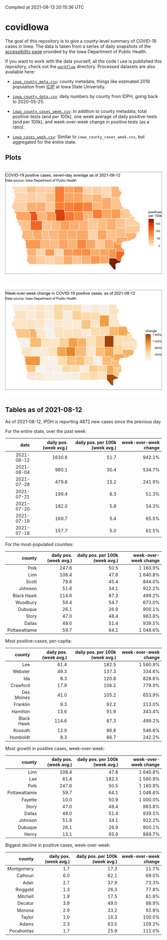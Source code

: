 Compiled at 2021-08-13 20:15:36 UTC

<!-- README.md is generated from README.Rmd. Please edit that file -->

# covidIowa

<!-- badges: start -->

<!-- badges: end -->

The goal of this repository is to give a county-level summary of
COVID-19 cases in Iowa. The data is taken from a series of daily
snapshots of the [accessibility
page](https://coronavirus.iowa.gov/pages/access) provided by the Iowa
Department of Public Health.

If you want to work with the data yourself, all the code I use is
published this repository, check out the [`workflow`](workflow)
directory. Processed datasets are also available here:

  - [`iowa_county_meta.csv`](https://raw.githubusercontent.com/ijlyttle/covidIowa/master/workflow/data/99-publish/iowa_county_meta.csv):
    county metadata, things like estimated 2019 population from
    [ICIP](https://www.icip.iastate.edu/tables/population/counties-estimates)
    at Iowa State University.

  - [`iowa_county_data.csv`](https://raw.githubusercontent.com/ijlyttle/covidIowa/master/workflow/data/99-publish/iowa_county_data.csv):
    daily numbers by county from IDPH, going back to 2020-05-25.

  - [`iowa_county_cases_week.csv`](https://raw.githubusercontent.com/ijlyttle/covidIowa/master/workflow/data/99-publish/iowa_county_data.csv):
    In addition to county metadata, total positive-tests (and per 100k),
    one week average of daily positive-tests (and per 100k), and
    week-over-week change in positive tests (as a ratio).

  - [`iowa_cases_week.csv`](https://raw.githubusercontent.com/ijlyttle/covidIowa/master/workflow/data/99-publish/iowa_cases_week.csv):
    Similar to `iowa_county_cases_week.csv`, but aggregated for the
    entire state.

## Plots

![](workflow/data/99-publish/iowa_cases.png)

![](workflow/data/99-publish/iowa_change.png)

## Tables as of 2021-08-12

As of 2021-08-12, IPDH is reporting 4872 new cases since the previous
day.

For the entire state, over the past week:

|       date | daily pos. (week avg.) | daily pos. per 100k (week avg.) | week-over-week change |
| ---------: | ---------------------: | ------------------------------: | --------------------: |
| 2021-08-12 |                 1630.6 |                            51.7 |                942.1% |
| 2021-08-04 |                  960.1 |                            30.4 |                534.7% |
| 2021-07-28 |                  479.6 |                            15.2 |                241.9% |
| 2021-07-21 |                  199.4 |                             6.3 |                 51.3% |
| 2021-07-20 |                  182.0 |                             5.8 |                 54.3% |
| 2021-07-19 |                  169.7 |                             5.4 |                 65.5% |
| 2021-07-18 |                  157.7 |                             5.0 |                 61.5% |

For the most-populated counties:

|        county | daily pos. (week avg.) | daily pos. per 100k (week avg.) | week-over-week change |
| ------------: | ---------------------: | ------------------------------: | --------------------: |
|          Polk |                  247.6 |                            50.5 |              1 160.9% |
|          Linn |                  108.4 |                            47.8 |              1 640.8% |
|         Scott |                   78.6 |                            45.4 |                844.0% |
|       Johnson |                   51.6 |                            34.1 |                922.2% |
|    Black Hawk |                  114.6 |                            87.3 |                499.2% |
|      Woodbury |                   56.4 |                            54.7 |                673.0% |
|       Dubuque |                   26.1 |                            26.9 |                900.1% |
|         Story |                   47.0 |                            48.4 |                983.8% |
|        Dallas |                   48.0 |                            51.4 |                939.5% |
| Pottawattamie |                   59.7 |                            64.1 |              1 048.6% |

Most positive-cases, per-capita:

|     county | daily pos. (week avg.) | daily pos. per 100k (week avg.) | week-over-week change |
| ---------: | ---------------------: | ------------------------------: | --------------------: |
|        Lee |                   61.4 |                           182.5 |              1 580.9% |
|    Webster |                   49.3 |                           137.3 |                334.6% |
|        Ida |                    8.3 |                           120.8 |                828.6% |
|   Crawford |                   17.9 |                           106.2 |                779.9% |
| Des Moines |                   41.0 |                           105.2 |                653.9% |
|   Franklin |                    9.3 |                            92.2 |                213.0% |
|   Hamilton |                   13.6 |                            91.9 |                343.4% |
| Black Hawk |                  114.6 |                            87.3 |                499.2% |
|    Kossuth |                   12.9 |                            86.8 |                546.6% |
|   Humboldt |                    8.3 |                            86.7 |                242.2% |

Most growth in positive cases, week-over-week:

|        county | daily pos. (week avg.) | daily pos. per 100k (week avg.) | week-over-week change |
| ------------: | ---------------------: | ------------------------------: | --------------------: |
|          Linn |                  108.4 |                            47.8 |              1 640.8% |
|           Lee |                   61.4 |                           182.5 |              1 580.9% |
|          Polk |                  247.6 |                            50.5 |              1 160.9% |
| Pottawattamie |                   59.7 |                            64.1 |              1 048.6% |
|       Fayette |                   10.0 |                            50.9 |              1 000.0% |
|         Story |                   47.0 |                            48.4 |                983.8% |
|        Dallas |                   48.0 |                            51.4 |                939.5% |
|       Johnson |                   51.6 |                            34.1 |                922.2% |
|       Dubuque |                   26.1 |                            26.9 |                900.1% |
|         Henry |                   13.1 |                            65.9 |                889.7% |

Biggest decline in positive cases, week-over-week:

|     county | daily pos. (week avg.) | daily pos. per 100k (week avg.) | week-over-week change |
| ---------: | ---------------------: | ------------------------------: | --------------------: |
| Montgomery |                    1.7 |                            17.3 |                 11.7% |
|    Calhoun |                    6.0 |                            62.1 |                 69.0% |
|      Adair |                    2.7 |                            37.9 |                 73.3% |
|   Ringgold |                    1.3 |                            26.3 |                 77.8% |
|   Mitchell |                    1.9 |                            17.5 |                 81.9% |
|    Decatur |                    3.9 |                            49.0 |                 88.9% |
|     Monona |                    2.9 |                            33.2 |                 92.9% |
|     Taylor |                    1.0 |                            16.3 |                100.0% |
|      Adams |                    2.3 |                            63.5 |                109.2% |
| Pocahontas |                    1.7 |                            25.9 |                111.0% |

